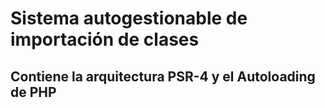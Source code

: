 #  Sistema autogestionable de importación de clases
## Contiene la arquitectura PSR-4 y el Autoloading de PHP
